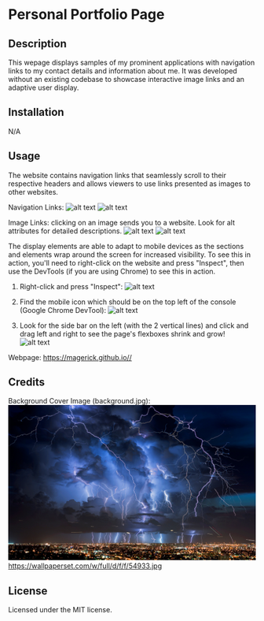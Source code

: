 # Personal Portfolio Page

## Description
This wepage displays samples of my prominent applications with navigation links to my contact details and information about me. It was developed without an existing codebase to showcase interactive image links and an adaptive user display.

## Installation
N/A

## Usage
The website contains navigation links that seamlessly scroll to their respective headers and allows viewers to use links presented as images to other websites. 

Navigation Links:
![alt text](assets/images/screen?raw=true)
![alt text](assets/images/screen-2?raw=true)

Image Links: clicking on an image sends you to a website. Look for alt attributes for detailed descriptions.
![alt text](assets/images/screen-3?raw=true)
![alt text](assets/images/screen-4?raw=true)

The display elements are able to adapt to mobile devices as the sections and elements wrap around the screen for increased visibility. To see this in action, you'll need to right-click on the website and press "Inspect", then use the DevTools (if you are using Chrome) to see this in action.

1) Right-click and press "Inspect":
![alt text](assets/images/screen-5?raw=true)

2) Find the mobile icon which should be on the top left of the console (Google Chrome DevTool):
![alt text](assets/images/screen-6?raw=true)

3) Look for the side bar on the left (with the 2 vertical lines) and click and drag left and right to see the page's flexboxes shrink and grow!
![alt text](assets/images/screen-7?raw=true)

Webpage: https://magerick.github.io//

## Credits
Background Cover Image (background.jpg): ![background.jpg](assets/images/background.jpg?raw=true) https://wallpaperset.com/w/full/d/f/f/54933.jpg

## License
Licensed under the MIT license.

